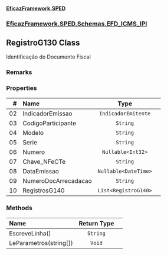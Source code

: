 #### [EficazFramework.SPED](EficazFrameworkSPED.md 'EficazFramework SPED')
### [EficazFramework.SPED.Schemas.EFD_ICMS_IPI](EficazFramework.SPED.Schemas.EFD_ICMS_IPI.md 'EficazFramework.SPED.Schemas.EFD_ICMS_IPI')

## RegistroG130 Class

Identificação do Documento Fiscal

### Remarks
### Properties

| # | Name | Type | |
| ---: | :--- | :---: | :--- |
| 02 | IndicadorEmissao | `IndicadorEmitente` |  |
| 03 | CodigoParticipante | `String` |  |
| 04 | Modelo | `String` |  |
| 05 | Serie | `String` |  |
| 06 | Numero | `Nullable<Int32>` |  |
| 07 | Chave_NFeCTe | `String` |  |
| 08 | DataEmissao | `Nullable<DateTime>` |  |
| 09 | NumeroDocArrecadacao | `String` |  |
| 10 | RegistrosG140 | `List<RegistroG140>` |  |
### Methods

| Name | Return Type | |
| :--- | :---: | :--- |
| EscreveLinha() | `String` |  |
| LeParametros(string[]) | `Void` |  |

